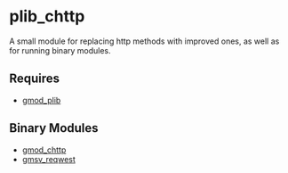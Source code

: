 # plib_chttp
A small module for replacing http methods with improved ones, as well as for running binary modules.

## Requires
- [gmod_plib](https://github.com/Pika-Software/gmod_plib)

## Binary Modules
- [gmod_chttp](https://github.com/timschumi/gmod-chttp)
- [gmsv_reqwest](https://github.com/WilliamVenner/gmsv_reqwest)
